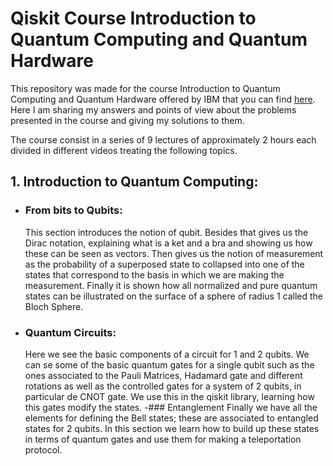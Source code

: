 # Qiskit Course Introduction to Quantum Computing and Quantum Hardware

This repository was made for the course Introduction to Quantum Computing and Quantum Hardware offered by IBM that you can find [here](https://qiskit.org/learn/intro-qc-qh/).
Here I am sharing my answers and points of view about the problems presented in the course and giving my solutions to them.

The course consist in a series of 9 lectures of approximately  2 hours each divided in different videos treating the following topics.

## 1. Introduction to Quantum Computing:
- ### From bits to Qubits:
  This section introduces the notion of qubit. Besides that gives us the Dirac notation, explaining what is a ket and a bra and showing us how these can be seen as vectors. Then    gives us the notion of measurement as the probability of a superposed state to collapsed into one of the states that correspond to the basis in which we are making the measurement. Finally it is shown how all normalized and pure quantum states can be illustrated on the surface of a sphere of radius 1 called the Bloch Sphere.
- ### Quantum Circuits:
  Here we see the basic components of a circuit for 1 and 2 qubits. We can se some of the basic quantum gates for a single qubit such as the ones associated to the Pauli Matrices, Hadamard gate and different rotations as well as the controlled gates for a system of 2 qubits, in particular de CNOT gate. We use this in the qiskit library, learning how this gates modify the states.
-### Entanglement
Finally we have all the elements for defining the Bell states; these are associated to entangled states for 2 qubits. In this section we learn how to build up these states in terms of quantum gates and use them for making a teleportation protocol.
